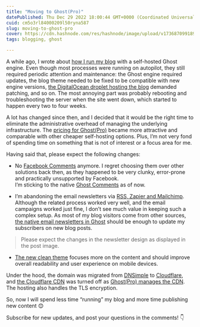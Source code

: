 ```yaml
---
title: "Moving to Ghost(Pro)"
datePublished: Thu Dec 29 2022 18:00:44 GMT+0000 (Coordinated Universal Time)
cuid: cm5o3rl84000209l50ryna587
slug: moving-to-ghost-pro
cover: https://cdn.hashnode.com/res/hashnode/image/upload/v1736870991892/41c64ebd-3395-4b1a-8657-c27cd93e20fc.png
tags: blogging, ghost

---
```


A while ago, I wrote about [how I run my blog](https://andrewmatveychuk.com/how-i-run-my-blog) with a self-hosted Ghost engine. Even though most processes were running on autopilot, they still required periodic attention and maintenance: the Ghost engine required updates, the blog theme needed to be fixed to be compatible with new engine versions, [the DigitalOcean droplet hosting the blog](https://marketplace.digitalocean.com/apps/ghost) demanded patching, and so on. The most annoying part was probably rebooting and troubleshooting the server when the site went down, which started to happen every two to four weeks.

A lot has changed since then, and I decided that it would be the right time to eliminate the administrative overhead of managing the underlying infrastructure. The [pricing for Ghost(Pro)](https://ghost.org/pricing/) became more attractive and comparable with other cheaper self-hosting options. Plus, I’m not very fond of spending time on something that is not of interest or a focus area for me.

Having said that, please expect the following changes:

* No [Facebook Comments](https://developers.facebook.com/docs/plugins/comments) anymore. I regret choosing them over other solutions back then, as they happened to be very clunky, error-prone and practically unsupported by Facebook.  
    I’m sticking to the native [Ghost Comments](https://ghost.org/changelog/native-comments/) as of now.
    
* I’m abandoning the email newsletters via [RSS, Zapier and Mailchimp](https://andrewmatveychuk.com/how-to-fix-images-width-for-microsoft-outlook-in-mailchimp-rss-campaigns-sourced-from-ghost). Although the related process worked very well, and the email campaigns worked just fine, I don’t see much value in keeping such a complex setup. As most of my blog visitors come from other sources, [the native email newsletters in Ghost](https://ghost.org/docs/newsletters/) should be enough to update my subscribers on new blog posts.
    

> Please expect the changes in the newsletter design as displayed in the post image.

* [The new clean theme](https://ghost.org/themes/wave/) focuses more on the content and should improve overall readability and user experience on mobile devices.
    

Under the hood, the domain was migrated from [DNSimple](https://dnsimple.com/) to [Cloudflare](https://www.cloudflare.com/products/registrar/), and [the Cloudflare CDN](https://www.cloudflare.com/cdn/) was turned off as [Ghost(Pro) manages the CDN](https://ghost.org/help/cdn-provider-support/). The hosting also handles the TLS encryption.

So, now I will spend less time “running” my blog and more time publishing new content 😊

Subscribe for new updates, and post your questions in the comments! 👇